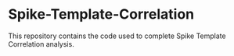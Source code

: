 # Spike-Template-Correlation
This repository contains the code used to complete Spike Template Correlation analysis. 
